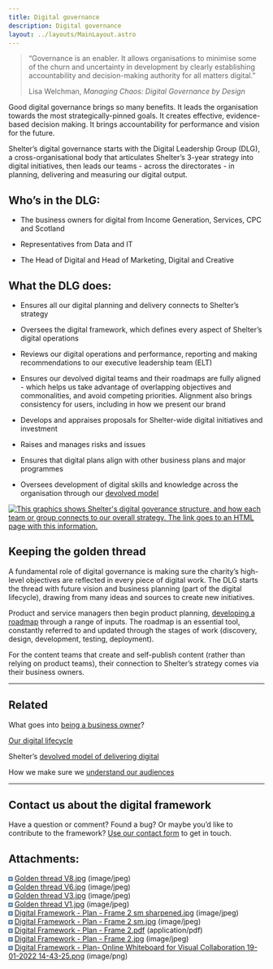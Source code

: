 ```yaml
---
title: Digital governance
description: Digital governance
layout: ../layouts/MainLayout.astro
---
```


> “Governance is an enabler. It allows organisations to minimise some of the churn and uncertainty in development by clearly establishing accountability and decision-making authority for all matters digital.”
> 
> Lisa Welchman, _Managing Chaos: Digital Governance by Design_

Good digital governance brings so many benefits. It leads the organisation towards the most strategically-pinned goals. It creates effective, evidence-based decision making. It brings accountability for performance and vision for the future.

Shelter’s digital governance starts with the Digital Leadership Group (DLG), a cross-organisational body that articulates Shelter’s 3-year strategy into digital initiatives, then leads our teams - across the directorates - in planning, delivering and measuring our digital output.

Who’s in the DLG:
-----------------

*   The business owners for digital from Income Generation, Services, CPC and Scotland​
    
*   Representatives from Data and IT​
    
*   The Head of Digital and Head of Marketing, Digital and Creative
    

What the DLG does:
------------------

*   Ensures all our digital planning and delivery connects to Shelter’s strategy
    
*   Oversees the digital framework, which defines every aspect of Shelter’s digital operations
    
*   Reviews our digital operations and performance, reporting and making recommendations to our executive leadership team (ELT)
    
*   Ensures our devolved digital teams and their roadmaps are fully aligned - which helps us take advantage of overlapping objectives and commonalities, and avoid competing priorities. Alignment also brings consistency for users, including in how we present our brand
    
*   Develops and appraises proposals for Shelter-wide digital initiatives and investment
    
*   Raises and manages risks and issues
    
*   Ensures that digital plans align with other business plans and major programmes
    
*   Oversees development of digital skills and knowledge across the organisation through our [devolved model](The-devolved-model-of-delivering-digital_416317505.html)
    

[![This graphics shows Shelter's digital goverance structure, and how each team or group connects to our overall strategy. The link goes to an HTML page with this information.](attachments/937656407/937656422.jpg)](The-golden-thread-of-digital-governance_937656545.html)

Keeping the golden thread
-------------------------

A fundamental role of digital governance is making sure the charity’s high-level objectives are reflected in every piece of digital work. The DLG starts the thread with future vision and business planning (part of the digital lifecycle), drawing from many ideas and sources to create new initiatives.

Product and service managers then begin product planning, [developing a roadmap](Roadmapping_936935546.html) through a range of inputs. The roadmap is an essential tool, constantly referred to and updated through the stages of work (discovery, design, development, testing, deployment).

For the content teams that create and self-publish content (rather than relying on product teams), their connection to Shelter’s strategy comes via their business owners.

* * *

Related
-------

What goes into [being a business owner](Business-ownership-in-practice_937656360.html)?

[Our digital lifecycle](The-digital-lifecycle_839647233.html)

Shelter’s [devolved model of delivering digital](The-devolved-model-of-delivering-digital_416317505.html)

How we make sure we [understand our audiences](Understanding-our-audiences_936935646.html)

* * *

Contact us about the digital framework
--------------------------------------

Have a question or comment? Found a bug? Or maybe you’d like to contribute to the framework? [Use our contact form](https://england.shelter.org.uk/contact_us_about_the_digital_framework) to get in touch.

Attachments:
------------

![](images/icons/bullet_blue.gif) [Golden thread V8.jpg](attachments/937656407/937656422.jpg) (image/jpeg)  
![](images/icons/bullet_blue.gif) [Golden thread V6.jpg](attachments/937656407/937656425.jpg) (image/jpeg)  
![](images/icons/bullet_blue.gif) [Golden thread V3.jpg](attachments/937656407/937656428.jpg) (image/jpeg)  
![](images/icons/bullet_blue.gif) [Golden thread V1.jpg](attachments/937656407/937656431.jpg) (image/jpeg)  
![](images/icons/bullet_blue.gif) [Digital Framework - Plan - Frame 2 sm sharpened.jpg](attachments/937656407/937656434.jpg) (image/jpeg)  
![](images/icons/bullet_blue.gif) [Digital Framework - Plan - Frame 2 sm.jpg](attachments/937656407/937656437.jpg) (image/jpeg)  
![](images/icons/bullet_blue.gif) [Digital Framework - Plan - Frame 2.pdf](attachments/937656407/937656440.pdf) (application/pdf)  
![](images/icons/bullet_blue.gif) [Digital Framework - Plan - Frame 2.jpg](attachments/937656407/937656443.jpg) (image/jpeg)  
![](images/icons/bullet_blue.gif) [Digital Framework - Plan- Online Whiteboard for Visual Collaboration 19-01-2022 14-43-25.png](attachments/937656407/937656446.png) (image/png)
